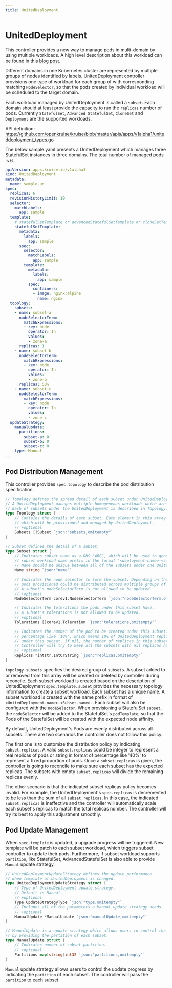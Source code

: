 ```yaml
---
title: UnitedDeployment
---
```

# UnitedDeployment

This controller provides a new way to manage pods in multi-domain by using multiple workloads.
A high level description about this workload can be found in this [blog post](http://openkruise.io/en-us/blog/blog3.html).

Different domains in one Kubernetes cluster are represented by multiple groups of
nodes identified by labels. UnitedDeployment controller provisions one type of workload
for each group of with corresponding matching `NodeSelector`, so that
the pods created by individual workload will be scheduled to the target domain.

Each workload managed by UnitedDeployment is called a `subset`.
Each domain should at least provide the capacity to run the `replicas` number of pods.
Currently `StatefulSet`, `Advanced StatefulSet`, `CloneSet` and `Deployment` are the supported workloads.

API definition: https://github.com/openkruise/kruise/blob/master/apis/apps/v1alpha1/uniteddeployment_types.go

The below sample yaml presents a UnitedDeployment which manages three StatefulSet instances in three domains.
The total number of managed pods is 6.

```yaml
apiVersion: apps.kruise.io/v1alpha1
kind: UnitedDeployment
metadata:
  name: sample-ud
spec:
  replicas: 6
  revisionHistoryLimit: 10
  selector:
    matchLabels:
      app: sample
  template:
    # statefulSetTemplate or advancedStatefulSetTemplate or cloneSetTemplate or deploymentTemplate
    statefulSetTemplate:
      metadata:
        labels:
          app: sample
      spec:
        selector:
          matchLabels:
            app: sample
        template:
          metadata:
            labels:
              app: sample
          spec:
            containers:
            - image: nginx:alpine
              name: nginx
  topology:
    subsets:
    - name: subset-a
      nodeSelectorTerm:
        matchExpressions:
        - key: node
          operator: In
          values:
          - zone-a
      replicas: 1
    - name: subset-b
      nodeSelectorTerm:
        matchExpressions:
        - key: node
          operator: In
          values:
          - zone-b
      replicas: 50%
    - name: subset-c
      nodeSelectorTerm:
        matchExpressions:
        - key: node
          operator: In
          values:
          - zone-c
  updateStrategy:
    manualUpdate:
      partitions:
        subset-a: 0
        subset-b: 0
        subset-c: 0
    type: Manual
...
```

## Pod Distribution Management

This controller provides `spec.topology` to describe the pod distribution specification.

```go
// Topology defines the spread detail of each subset under UnitedDeployment.
// A UnitedDeployment manages multiple homogeneous workloads which are called subset.
// Each of subsets under the UnitedDeployment is described in Topology.
type Topology struct {
    // Contains the details of each subset. Each element in this array represents one subset
    // which will be provisioned and managed by UnitedDeployment.
    // +optional
    Subsets []Subset `json:"subsets,omitempty"`
}

// Subset defines the detail of a subset.
type Subset struct {
    // Indicates subset name as a DNS_LABEL, which will be used to generate
    // subset workload name prefix in the format '<deployment-name>-<subset-name>-'.
    // Name should be unique between all of the subsets under one UnitedDeployment.
    Name string `json:"name"`

    // Indicates the node selector to form the subset. Depending on the node selector,
    // pods provisioned could be distributed across multiple groups of nodes.
    // A subset's nodeSelectorTerm is not allowed to be updated.
    // +optional
    NodeSelectorTerm corev1.NodeSelectorTerm `json:"nodeSelectorTerm,omitempty"`

    // Indicates the tolerations the pods under this subset have.
    // A subset's tolerations is not allowed to be updated.
    // +optional
    Tolerations []corev1.Toleration `json:"tolerations,omitempty"`

    // Indicates the number of the pod to be created under this subset. Replicas could also be
    // percentage like '10%', which means 10% of UnitedDeployment replicas of pods will be distributed
    // under this subset. If nil, the number of replicas in this subset is determined by controller.
    // Controller will try to keep all the subsets with nil replicas have average pods.
    // +optional
    Replicas *intstr.IntOrString `json:"replicas,omitempty"`
}
```

`topology.subsets` specifies the desired group of `subset`s.
A subset added to or removed from this array will be created or deleted by controller during reconcile.
Each subset workload is created based on the description of UnitedDeployment `spec.template`.
`subset` provides the necessary topology information to create a subset workload.
Each subset has a unique name.  A subset workload is created with the name prefix in
format of `<UnitedDeployment-name>-<Subset-name>-`. Each subset will also be configured with
the `nodeSelector`.
When provisioning a StatefulSet `subset`, the `nodeSelector` will be added
to the StatefulSet's `podTemplate`, so that the Pods of the StatefulSet will be created with the
expected node affinity.

By default, UnitedDeployment's Pods are evenly distributed across all subsets.
There are two scenarios the controller does not follow this policy:

The first one is to customize the distribution policy by indicating `subset.replicas`.
A valid `subset.replicas` could be integer to represent a real replicas of pods or
string in format of percentage like '40%' to represent a fixed proportion of pods.
Once a `subset.replicas` is given, the controller is going to reconcile to make sure
each subset has the expected replicas.
The subsets with empty `subset.replicas` will divide the remaining replicas evenly.

The other scenario is that the indicated subset replicas policy becomes invalid.
For example, the UnitedDeployment's `spec.replicas` is decremented to be less
than the sum of all `subset.replicas`.
In this case, the indicated `subset.replicas` is ineffective and the controller
will automatically scale each subset's replicas to match the total replicas number.
The controller will try its best to apply this adjustment smoothly.

## Pod Update Management

When `spec.template` is updated, a upgrade progress will be triggered.
New template will be patch to each subset workload, which triggers subset controller
to update their pods.
Furthermore, if subset workload supports `partition`, like StatefulSet, AdvancedStatefulSet
is also able to provide `Manual` update strategy.

```go
// UnitedDeploymentUpdateStrategy defines the update performance
// when template of UnitedDeployment is changed.
type UnitedDeploymentUpdateStrategy struct {
    // Type of UnitedDeployment update strategy.
    // Default is Manual.
    // +optional
    Type UpdateStrategyType `json:"type,omitempty"`
    // Includes all of the parameters a Manual update strategy needs.
    // +optional
    ManualUpdate *ManualUpdate `json:"manualUpdate,omitempty"`
}

// ManualUpdate is a update strategy which allows users to control the update progress
// by providing the partition of each subset.
type ManualUpdate struct {
    // Indicates number of subset partition.
    // +optional
    Partitions map[string]int32 `json:"partitions,omitempty"`
}
```

`Manual` update strategy allows users to control the update progress by indicating
the `partition` of each subset. The controller will pass the `partition` to each subset.
